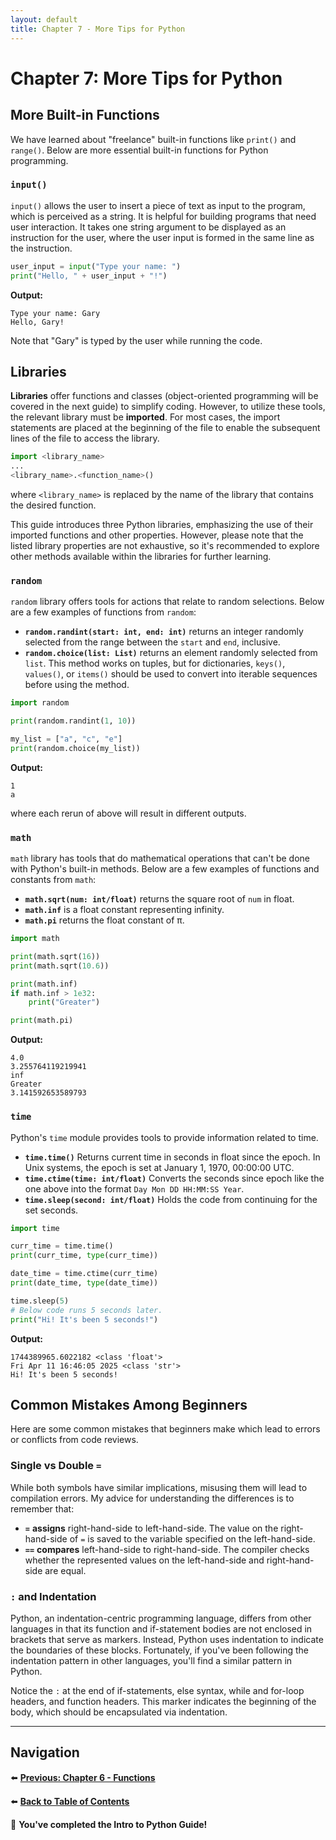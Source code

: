 ```yaml
---
layout: default
title: Chapter 7 - More Tips for Python
---
```


# Chapter 7: More Tips for Python

## More Built-in Functions

We have learned about "freelance" built-in functions like `print()` and `range()`. Below are more essential built-in functions for Python programming.

### `input()`

`input()` allows the user to insert a piece of text as input to the program, which is perceived as a string. It is helpful for building programs that need user interaction. It takes one string argument to be displayed as an instruction for the user, where the user input is formed in the same line as the instruction.

```python
user_input = input("Type your name: ")
print("Hello, " + user_input + "!")
```

**Output:**
```
Type your name: Gary
Hello, Gary!
```

Note that "Gary" is typed by the user while running the code.

## Libraries

**Libraries** offer functions and classes (object-oriented programming will be covered in the next guide) to simplify coding. However, to utilize these tools, the relevant library must be **imported**. For most cases, the import statements are placed at the beginning of the file to enable the subsequent lines of the file to access the library.

```python
import <library_name>
...
<library_name>.<function_name>()
```

where `<library_name>` is replaced by the name of the library that contains the desired function.

This guide introduces three Python libraries, emphasizing the use of their imported functions and other properties. However, please note that the listed library properties are not exhaustive, so it's recommended to explore other methods available within the libraries for further learning.

### `random`

`random` library offers tools for actions that relate to random selections. Below are a few examples of functions from `random`:

- **`random.randint(start: int, end: int)`** returns an integer randomly selected from the range between the `start` and `end`, inclusive.
- **`random.choice(list: List)`** returns an element randomly selected from `list`. This method works on tuples, but for dictionaries, `keys()`, `values()`, or `items()` should be used to convert into iterable sequences before using the method.

```python
import random

print(random.randint(1, 10))

my_list = ["a", "c", "e"]
print(random.choice(my_list))
```

**Output:**
```
1
a
```

where each rerun of above will result in different outputs.

### `math`

`math` library has tools that do mathematical operations that can't be done with Python's built-in methods. Below are a few examples of functions and constants from `math`:

- **`math.sqrt(num: int/float)`** returns the square root of `num` in float.
- **`math.inf`** is a float constant representing infinity.
- **`math.pi`** returns the float constant of π.

```python
import math

print(math.sqrt(16))
print(math.sqrt(10.6))

print(math.inf)
if math.inf > 1e32:
    print("Greater")

print(math.pi)
```

**Output:**
```
4.0
3.255764119219941
inf
Greater
3.141592653589793
```

### `time`

Python's `time` module provides tools to provide information related to time.

- **`time.time()`** Returns current time in seconds in float since the epoch. In Unix systems, the epoch is set at January 1, 1970, 00:00:00 UTC.
- **`time.ctime(time: int/float)`** Converts the seconds since epoch like the one above into the format `Day Mon DD HH:MM:SS Year`.
- **`time.sleep(second: int/float)`** Holds the code from continuing for the set seconds.

```python
import time

curr_time = time.time()
print(curr_time, type(curr_time))

date_time = time.ctime(curr_time)
print(date_time, type(date_time))

time.sleep(5)
# Below code runs 5 seconds later.
print("Hi! It's been 5 seconds!")
```

**Output:**
```
1744389965.6022182 <class 'float'>
Fri Apr 11 16:46:05 2025 <class 'str'>
Hi! It's been 5 seconds!
```

## Common Mistakes Among Beginners

Here are some common mistakes that beginners make which lead to errors or conflicts from code reviews.

### Single vs Double `=`

While both symbols have similar implications, misusing them will lead to compilation errors. My advice for understanding the differences is to remember that:

- **`=`** **assigns** right-hand-side to left-hand-side. The value on the right-hand-side of `=` is saved to the variable specified on the left-hand-side.
- **`==`** **compares** left-hand-side to right-hand-side. The compiler checks whether the represented values on the left-hand-side and right-hand-side are equal.

### `:` and Indentation

Python, an indentation-centric programming language, differs from other languages in that its function and if-statement bodies are not enclosed in brackets that serve as markers. Instead, Python uses indentation to indicate the boundaries of these blocks. Fortunately, if you've been following the indentation pattern in other languages, you'll find a similar pattern in Python.

Notice the `:` at the end of if-statements, else syntax, while and for-loop headers, and function headers. This marker indicates the beginning of the body, which should be encapsulated via indentation.

---

## Navigation

⬅️ **[Previous: Chapter 6 - Functions](chapter-06)**

⬅️ **[Back to Table of Contents](table-of-contents)**

🎉 **You've completed the Intro to Python Guide!**